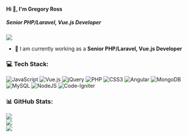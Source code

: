 #### Hi 👋, I'm Gregory Ross 
##### **Senior PHP/Laravel, Vue.js Developer**

[![](https://visitcount.itsvg.in/api?id=gregoryross1211&icon=0&color=9)](https://visitcount.itsvg.in)

- 🔭 I am currently working as a **Senior PHP/Laravel, Vue.js Developer**

### 💻 Tech Stack:
![JavaScript](https://img.shields.io/badge/javascript-%23323330.svg?style=flat&logo=javascript&logoColor=%23F7DF1E) ![Vue.js](https://img.shields.io/badge/vuejs-%2335495e.svg?style=flat&logo=vuedotjs&logoColor=%234FC08D) ![jQuery](https://img.shields.io/badge/jquery-%230769AD.svg?style=flat&logo=jquery&logoColor=white) ![PHP](https://img.shields.io/badge/php-%23777BB4.svg?style=flat&logo=php&logoColor=white) ![CSS3](https://img.shields.io/badge/css3-%231572B6.svg?style=flat&logo=css3&logoColor=white) ![Angular](https://img.shields.io/badge/angular-%23DD0031.svg?style=flat&logo=angular&logoColor=white) ![MongoDB](https://img.shields.io/badge/MongoDB-%234ea94b.svg?style=flat&logo=mongodb&logoColor=white) ![MySQL](https://img.shields.io/badge/mysql-%2300f.svg?style=flat&logo=mysql&logoColor=white) ![NodeJS](https://img.shields.io/badge/node.js-6DA55F?style=flat&logo=node.js&logoColor=white) ![Code-Igniter](https://img.shields.io/badge/CodeIgniter-%23EF4223.svg?style=flat&logo=codeIgniter&logoColor=white)
### 📊 GitHub Stats:
![](https://github-readme-stats.vercel.app/api?username=gregoryross1211&theme=radical&hide_border=false&include_all_commits=false&count_private=false)<br/>
![](https://github-readme-streak-stats.herokuapp.com/?user=gregoryross1211&theme=radical&hide_border=false)<br/>
![](https://github-readme-stats.vercel.app/api/top-langs/?username=gregoryross1211&theme=radical&hide_border=false&include_all_commits=false&count_private=false&layout=compact)
